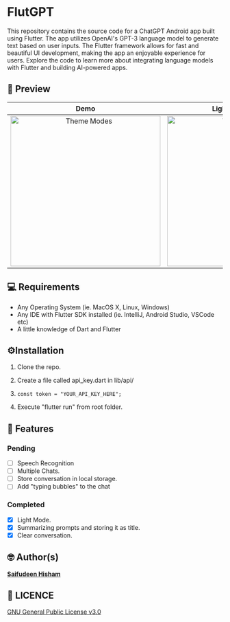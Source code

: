 # FlutGPT

This repository contains the source code for a ChatGPT Android app built using Flutter. The app utilizes OpenAI's GPT-3 language model to generate text based on user inputs. The Flutter framework allows for fast and beautiful UI development, making the app an enjoyable experience for users. Explore the code to learn more about integrating language models with Flutter and building AI-powered apps.

## 📸 Preview

<div align="center">

| Demo                          | Light/Dark Modes                                                             |
|:-----------------------------:|:----------------------------------------------------------------------------:|
| <img src="screenshots/demo.gif" title="" alt="Theme Modes" width="350"> | <img src="screenshots/thememode.gif" title="" alt="Theme Modes" width="350"> |

</div>

## 💻 Requirements

- Any Operating System (ie. MacOS X, Linux, Windows)
- Any IDE with Flutter SDK installed (ie. IntelliJ, Android Studio, VSCode etc)
- A little knowledge of Dart and Flutter

## ⚙️Installation

1. Clone the repo.

2. Create a file called api_key.dart in lib/api/

3. ```
   const token = "YOUR_API_KEY_HERE";
   ```

4. Execute "flutter run" from root folder.

## 📝 Features

### Pending

- [ ] Speech Recognition
- [ ] Multiple Chats.
- [ ] Store conversation in local storage.
- [ ] Add "typing bubbles" to the chat

### Completed

- [x] Light Mode.
- [x] Summarizing prompts and storing it as title.
- [x] Clear conversation.

## 🤓 Author(s)

**[Saifudeen Hisham](https://www.instagram.com/beSaif)**

## 🔖 LICENCE

[GNU General Public License v3.0](/LICENSE.md)

